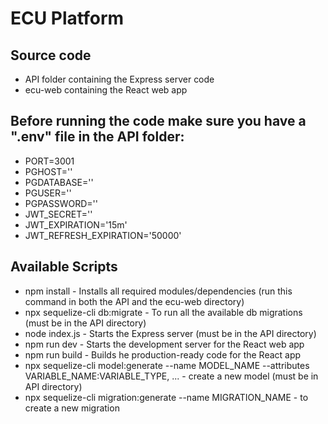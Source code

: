 # ECU Platform

## Source code

- API folder containing the Express server code
- ecu-web containing the React web app

## Before running the code make sure you have a ".env" file in the API folder:

- PORT=3001
- PGHOST=''
- PGDATABASE=''
- PGUSER=''
- PGPASSWORD=''
- JWT_SECRET=''
- JWT_EXPIRATION='15m'
- JWT_REFRESH_EXPIRATION='50000'

## Available Scripts

- npm install - Installs all required modules/dependencies (run this command in both the API and the ecu-web directory)
- npx sequelize-cli db:migrate - To run all the available db migrations (must be in the API directory)
- node index.js - Starts the Express server (must be in the API directory)
- npm run dev - Starts the development server for the React web app
- npm run build - Builds he production-ready code for the React app
- npx sequelize-cli model:generate --name MODEL_NAME --attributes VARIABLE_NAME:VARIABLE_TYPE, ... - create a new model (must be in API directory)
- npx sequelize-cli migration:generate --name MIGRATION_NAME - to create a new migration
